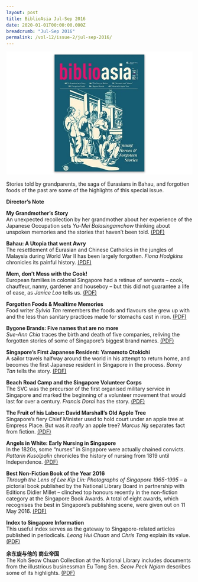```yaml
---
layout: post
title: BiblioAsia Jul-Sep 2016
date: 2020-01-01T00:00:00.000Z
breadcrumb: "Jul-Sep 2016"
permalink: /vol-12/issue-2/jul-sep-2016/
---
```


<img src="/images/Vol-12-issue-2/vol12_iss2.JPG">  


Stories told by grandparents, the saga of Eurasians in Bahau, and forgotten foods of the past are some of the highlights of this special issue.

**Director’s Note**

**My Grandmother’s Story** <br>
An unexpected recollection by her grandmother about her experience of the Japanese Occupation sets *Yu-Mei Balasingamchow* thinking about unspoken memories and the stories that haven’t been told. [(PDF)](/past-issues/pdf/vol-12/v12-issue2_Grandmother.pdf)

**Bahau: A Utopia that went Awry** <br>
The resettlement of Eurasian and Chinese Catholics in the jungles of Malaysia during World War II has been largely forgotten. *Fiona Hodgkins* chronicles its painful history. [(PDF)](/past-issues/pdf/vol-12/v12-issue2_Bahau.pdf)

**Mem, don’t Mess with the Cook!** <br>
European families in colonial Singapore had a retinue of servants – cook, chauffeur, nanny, gardener and houseboy – but this did not guarantee a life of ease, as *Janice Loo* tells us. [(PDF)](/past-issues/pdf/vol-12/v12-issue2_Mem.pdf)

**Forgotten Foods & Mealtime Memories** <br>
Food writer *Sylvia Tan* remembers the foods and flavours she grew up with and the less than sanitary practices made for stomachs cast in iron. [(PDF)](/past-issues/pdf/vol-12/v12-issue2_ForgottenFoods.pdf)

**Bygone Brands: Five names that are no more**<br>
*Sue-Ann Chia* traces the birth and death of five companies, reliving the forgotten stories of some of Singapore’s biggest brand names. [(PDF)](/past-issues/pdf/vol-12/v12-issue2_BygoneBrands.pdf)

**Singapore’s First Japanese Resident: Yamamoto Otokichi** <br>
A sailor travels halfway around the world in his attempt to return home, and becomes the first Japanese resident in Singapore in the process. *Bonny Tan* tells the story. [(PDF)](/past-issues/pdf/vol-12/v12-issue2_Yamamoto.pdf)

**Beach Road Camp and the Singapore Volunteer Corps** <br>
The SVC was the precursor of the first organised military service in Singapore and marked the beginning of a volunteer movement that would last for over a century. *Francis Dorai* has the story. [(PDF)](/past-issues/pdf/vol-12/v12-issue2_VolunteerCorps.pdf)

**The Fruit of his Labour: David Marshall’s Old Apple Tree** <br>
Singapore’s fiery Chief Minister used to hold court under an apple tree at Empress Place. But was it *really* an apple tree? *Marcus Ng* separates fact from fiction. [(PDF)](/past-issues/pdf/vol-12/v12-issue2_Marshall.pdf)

**Angels in White: Early Nursing in Singapore** <br>
In the 1820s, some “nurses” in Singapore were actually chained convicts. *Pattarin Kusolpalin* chronicles the history of nursing from 1819 until Independence. [(PDF)](/past-issues/pdf/vol-12/v12-issue2_AngelsWhite.pdf)

**Best Non-Fiction Book of the Year 2016** <br>
*Through the Lens of Lee Kip Lin: Photographs of Singapore 1965-1995* – a pictorial book published by the National Library Board in partnership with Editions Didier Millet – clinched top honours recently in the non-fiction category at the Singapore Book Awards. A total of eight awards, which recognises the best in Singapore’s publishing scene, were given out on 11 May 2016. [(PDF)](/past-issues/pdf/vol-12/v12-issue2_NonFiction.pdf)

**Index to Singapore Information** <br>
This useful index serves as the gateway to Singapore-related articles published in periodicals. *Leong Hui Chuan* and *Chris Tang* explain its value. [(PDF)](/past-issues/pdf/vol-12/v12-issue2_Index.pdf)

**余东旋与他的 商业帝国** <br>
The Koh Seow Chuan Collection at the National Library includes documents from the illustrious businessman Eu Tong Sen. *Seow Peck Ngiam* describes some of its highlights. [(PDF)](/past-issues/pdf/vol-12/v12-issue2_EuTongSen.pdf)













